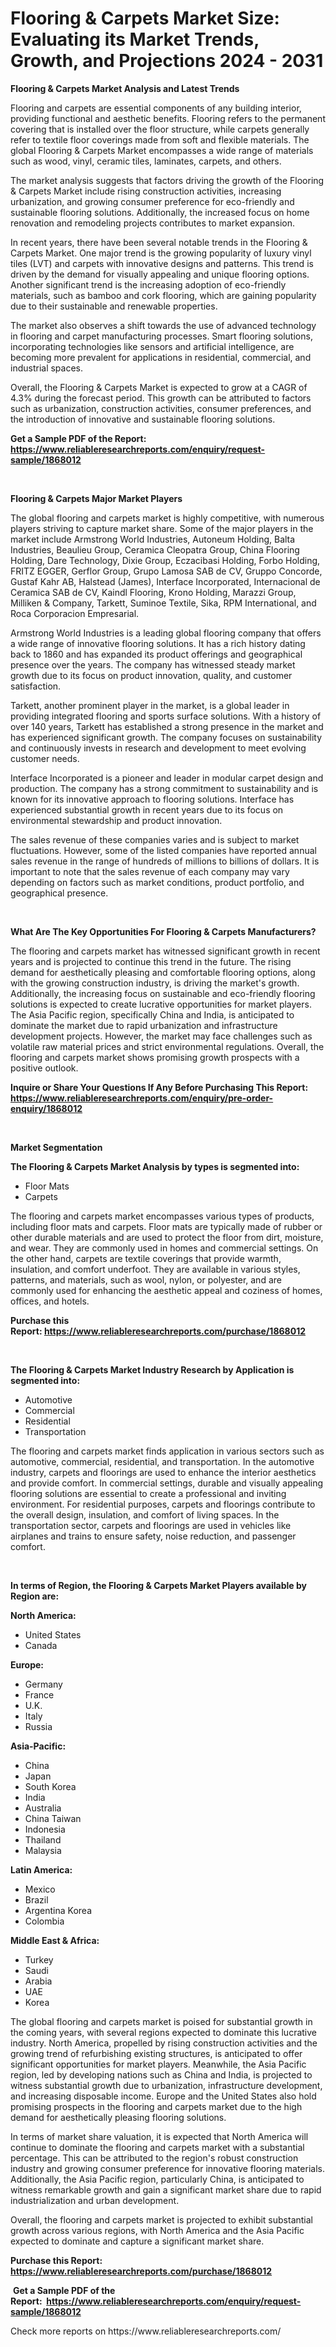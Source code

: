 <p><h1>Flooring & Carpets Market Size: Evaluating its Market Trends, Growth, and Projections 2024 - 2031</h1></p><p><strong>Flooring & Carpets Market Analysis and Latest Trends</strong></p>
<p><p>Flooring and carpets are essential components of any building interior, providing functional and aesthetic benefits. Flooring refers to the permanent covering that is installed over the floor structure, while carpets generally refer to textile floor coverings made from soft and flexible materials. The global Flooring & Carpets Market encompasses a wide range of materials such as wood, vinyl, ceramic tiles, laminates, carpets, and others.</p><p>The market analysis suggests that factors driving the growth of the Flooring & Carpets Market include rising construction activities, increasing urbanization, and growing consumer preference for eco-friendly and sustainable flooring solutions. Additionally, the increased focus on home renovation and remodeling projects contributes to market expansion.</p><p>In recent years, there have been several notable trends in the Flooring & Carpets Market. One major trend is the growing popularity of luxury vinyl tiles (LVT) and carpets with innovative designs and patterns. This trend is driven by the demand for visually appealing and unique flooring options. Another significant trend is the increasing adoption of eco-friendly materials, such as bamboo and cork flooring, which are gaining popularity due to their sustainable and renewable properties.</p><p>The market also observes a shift towards the use of advanced technology in flooring and carpet manufacturing processes. Smart flooring solutions, incorporating technologies like sensors and artificial intelligence, are becoming more prevalent for applications in residential, commercial, and industrial spaces.</p><p>Overall, the Flooring & Carpets Market is expected to grow at a CAGR of 4.3% during the forecast period. This growth can be attributed to factors such as urbanization, construction activities, consumer preferences, and the introduction of innovative and sustainable flooring solutions.</p></p>
<p><strong>Get a Sample PDF of the Report:&nbsp; <a href="https://www.reliableresearchreports.com/enquiry/request-sample/1868012">https://www.reliableresearchreports.com/enquiry/request-sample/1868012</a></strong></p>
<p>&nbsp;</p>
<p><strong>Flooring & Carpets Major Market Players</strong></p>
<p><p>The global flooring and carpets market is highly competitive, with numerous players striving to capture market share. Some of the major players in the market include Armstrong World Industries, Autoneum Holding, Balta Industries, Beaulieu Group, Ceramica Cleopatra Group, China Flooring Holding, Dare Technology, Dixie Group, Eczacibasi Holding, Forbo Holding, FRITZ EGGER, Gerflor Group, Grupo Lamosa SAB de CV, Gruppo Concorde, Gustaf Kahr AB, Halstead (James), Interface Incorporated, Internacional de Ceramica SAB de CV, Kaindl Flooring, Krono Holding, Marazzi Group, Milliken & Company, Tarkett, Suminoe Textile, Sika, RPM International, and Roca Corporacion Empresarial.</p><p>Armstrong World Industries is a leading global flooring company that offers a wide range of innovative flooring solutions. It has a rich history dating back to 1860 and has expanded its product offerings and geographical presence over the years. The company has witnessed steady market growth due to its focus on product innovation, quality, and customer satisfaction.</p><p>Tarkett, another prominent player in the market, is a global leader in providing integrated flooring and sports surface solutions. With a history of over 140 years, Tarkett has established a strong presence in the market and has experienced significant growth. The company focuses on sustainability and continuously invests in research and development to meet evolving customer needs.</p><p>Interface Incorporated is a pioneer and leader in modular carpet design and production. The company has a strong commitment to sustainability and is known for its innovative approach to flooring solutions. Interface has experienced substantial growth in recent years due to its focus on environmental stewardship and product innovation.</p><p>The sales revenue of these companies varies and is subject to market fluctuations. However, some of the listed companies have reported annual sales revenue in the range of hundreds of millions to billions of dollars. It is important to note that the sales revenue of each company may vary depending on factors such as market conditions, product portfolio, and geographical presence.</p></p>
<p>&nbsp;</p>
<p><strong>What Are The Key Opportunities For Flooring & Carpets Manufacturers?</strong></p>
<p><p>The flooring and carpets market has witnessed significant growth in recent years and is projected to continue this trend in the future. The rising demand for aesthetically pleasing and comfortable flooring options, along with the growing construction industry, is driving the market's growth. Additionally, the increasing focus on sustainable and eco-friendly flooring solutions is expected to create lucrative opportunities for market players. The Asia Pacific region, specifically China and India, is anticipated to dominate the market due to rapid urbanization and infrastructure development projects. However, the market may face challenges such as volatile raw material prices and strict environmental regulations. Overall, the flooring and carpets market shows promising growth prospects with a positive outlook.</p></p>
<p><strong>Inquire or Share Your Questions If Any Before Purchasing This Report: <a href="https://www.reliableresearchreports.com/enquiry/pre-order-enquiry/1868012">https://www.reliableresearchreports.com/enquiry/pre-order-enquiry/1868012</a></strong></p>
<p>&nbsp;</p>
<p><strong>Market Segmentation</strong></p>
<p><strong>The Flooring & Carpets Market Analysis by types is segmented into:</strong></p>
<p><ul><li>Floor Mats</li><li>Carpets</li></ul></p>
<p><p>The flooring and carpets market encompasses various types of products, including floor mats and carpets. Floor mats are typically made of rubber or other durable materials and are used to protect the floor from dirt, moisture, and wear. They are commonly used in homes and commercial settings. On the other hand, carpets are textile coverings that provide warmth, insulation, and comfort underfoot. They are available in various styles, patterns, and materials, such as wool, nylon, or polyester, and are commonly used for enhancing the aesthetic appeal and coziness of homes, offices, and hotels.</p></p>
<p><strong>Purchase this Report:&nbsp;<a href="https://www.reliableresearchreports.com/purchase/1868012">https://www.reliableresearchreports.com/purchase/1868012</a></strong></p>
<p>&nbsp;</p>
<p><strong>The Flooring & Carpets Market Industry Research by Application is segmented into:</strong></p>
<p><ul><li>Automotive</li><li>Commercial</li><li>Residential</li><li>Transportation</li></ul></p>
<p><p>The flooring and carpets market finds application in various sectors such as automotive, commercial, residential, and transportation. In the automotive industry, carpets and floorings are used to enhance the interior aesthetics and provide comfort. In commercial settings, durable and visually appealing flooring solutions are essential to create a professional and inviting environment. For residential purposes, carpets and floorings contribute to the overall design, insulation, and comfort of living spaces. In the transportation sector, carpets and floorings are used in vehicles like airplanes and trains to ensure safety, noise reduction, and passenger comfort.</p></p>
<p>&nbsp;</p>
<p><strong>In terms of Region, the Flooring & Carpets Market Players available by Region are:</strong></p>
<p>
    <p> <strong> North America: </strong>
        <ul>
            <li>United States</li>
            <li>Canada</li>
        </ul>
        </p> 
    <p> <strong> Europe: </strong>
        <ul>
            <li>Germany</li>
            <li>France</li>
            <li>U.K.</li>
            <li>Italy</li>
            <li>Russia</li>
        </ul>
        </p> 
    <p> <strong> Asia-Pacific: </strong>
        <ul>
            <li>China</li>
            <li>Japan</li>
            <li>South Korea</li>
            <li>India</li>
            <li>Australia</li>
            <li>China Taiwan</li>
            <li>Indonesia</li>
            <li>Thailand</li>
            <li>Malaysia</li>
        </ul>
        </p> 
    <p> <strong> Latin America: </strong>
        <ul>
            <li>Mexico</li>
            <li>Brazil</li>
            <li>Argentina Korea</li>
            <li>Colombia</li>
        </ul>
        </p> 
    <p> <strong> Middle East & Africa: </strong>
        <ul>
            <li>Turkey</li>
            <li>Saudi</li>
            <li>Arabia</li>
            <li>UAE</li>
            <li>Korea</li>
        </ul>
    </p>
    </p>
<p><p>The global flooring and carpets market is poised for substantial growth in the coming years, with several regions expected to dominate this lucrative industry. North America, propelled by rising construction activities and the growing trend of refurbishing existing structures, is anticipated to offer significant opportunities for market players. Meanwhile, the Asia Pacific region, led by developing nations such as China and India, is projected to witness substantial growth due to urbanization, infrastructure development, and increasing disposable income. Europe and the United States also hold promising prospects in the flooring and carpets market due to the high demand for aesthetically pleasing flooring solutions.</p><p>In terms of market share valuation, it is expected that North America will continue to dominate the flooring and carpets market with a substantial percentage. This can be attributed to the region's robust construction industry and growing consumer preference for innovative flooring materials. Additionally, the Asia Pacific region, particularly China, is anticipated to witness remarkable growth and gain a significant market share due to rapid industrialization and urban development.</p><p>Overall, the flooring and carpets market is projected to exhibit substantial growth across various regions, with North America and the Asia Pacific expected to dominate and capture a significant market share.</p></p>
<p><strong>Purchase this Report: <a href="https://www.reliableresearchreports.com/purchase/1868012">https://www.reliableresearchreports.com/purchase/1868012</a></strong></p>
<p>&nbsp;<strong>Get a Sample PDF of the Report:&nbsp;&nbsp;<a href="https://www.reliableresearchreports.com/enquiry/request-sample/1868012">https://www.reliableresearchreports.com/enquiry/request-sample/1868012</a></strong></p>
<p><strong></strong></p>
<p>Check more reports on https://www.reliableresearchreports.com/</p>